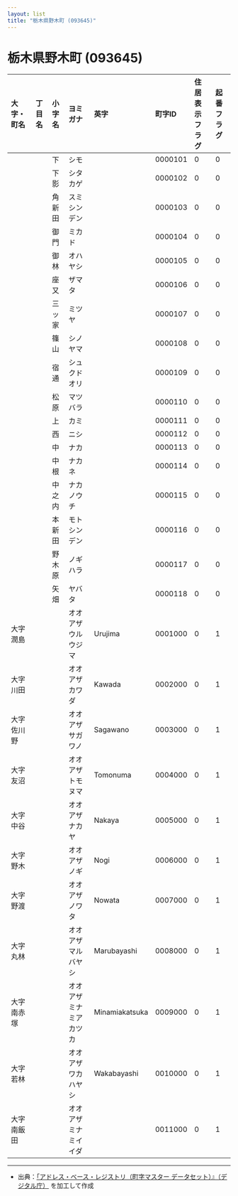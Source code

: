 ```yaml
---
layout: list
title: "栃木県野木町 (093645)"
---
```


# 栃木県野木町 (093645)

| 大字・町名 | 丁目名 | 小字名 | ヨミガナ | 英字 | 町字ID | 住居表示フラグ | 起番フラグ |
|:---|:---|:---|:---|:---|:---|:---|:---|
|  |  | 下 |   シモ |  | 0000101 | 0 | 0 |
|  |  | 下影 |   シタカゲ |  | 0000102 | 0 | 0 |
|  |  | 角新田 |   スミシンデン |  | 0000103 | 0 | 0 |
|  |  | 御門 |   ミカド |  | 0000104 | 0 | 0 |
|  |  | 御林 |   オハヤシ |  | 0000105 | 0 | 0 |
|  |  | 座又 |   ザマタ |  | 0000106 | 0 | 0 |
|  |  | 三ッ家 |   ミツヤ |  | 0000107 | 0 | 0 |
|  |  | 篠山 |   シノヤマ |  | 0000108 | 0 | 0 |
|  |  | 宿通 |   シュクドオリ |  | 0000109 | 0 | 0 |
|  |  | 松原 |   マツバラ |  | 0000110 | 0 | 0 |
|  |  | 上 |   カミ |  | 0000111 | 0 | 0 |
|  |  | 西 |   ニシ |  | 0000112 | 0 | 0 |
|  |  | 中 |   ナカ |  | 0000113 | 0 | 0 |
|  |  | 中根 |   ナカネ |  | 0000114 | 0 | 0 |
|  |  | 中之内 |   ナカノウチ |  | 0000115 | 0 | 0 |
|  |  | 本新田 |   モトシンデン |  | 0000116 | 0 | 0 |
|  |  | 野木原 |   ノギハラ |  | 0000117 | 0 | 0 |
|  |  | 矢畑 |   ヤバタ |  | 0000118 | 0 | 0 |
| 大字潤島 |  |  | オオアザウルウジマ   | Urujima | 0001000 | 0 | 1 |
| 大字川田 |  |  | オオアザカワダ   | Kawada | 0002000 | 0 | 1 |
| 大字佐川野 |  |  | オオアザサガワノ   | Sagawano | 0003000 | 0 | 1 |
| 大字友沼 |  |  | オオアザトモヌマ   | Tomonuma | 0004000 | 0 | 1 |
| 大字中谷 |  |  | オオアザナカヤ   | Nakaya | 0005000 | 0 | 1 |
| 大字野木 |  |  | オオアザノギ   | Nogi | 0006000 | 0 | 1 |
| 大字野渡 |  |  | オオアザノワタ   | Nowata | 0007000 | 0 | 1 |
| 大字丸林 |  |  | オオアザマルバヤシ   | Marubayashi | 0008000 | 0 | 1 |
| 大字南赤塚 |  |  | オオアザミナミアカツカ   | Minamiakatsuka | 0009000 | 0 | 1 |
| 大字若林 |  |  | オオアザワカハヤシ   | Wakabayashi | 0010000 | 0 | 1 |
| 大字南飯田 |  |  | オオアザミナミイイダ   |  | 0011000 | 0 | 1 |

---

- 出典：[「アドレス・ベース・レジストリ（町字マスター データセット）』（デジタル庁）](https://www.digital.go.jp/policies/base_registry_address/) を加工して作成